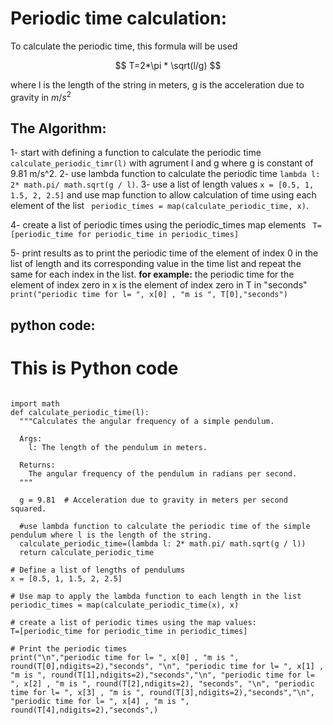 # Periodic time calculation:
To calculate the periodic time, this formula will be used

$$
T=2*\pi * \sqrt(l/g)
$$

where l is the length of the string in meters, g is the acceleration due to gravity in $m/s^2$
## The Algorithm:
1- start with defining a function to calculate the periodic time ``` calculate_periodic_timr(l) ```  with agrument l and g where g is constant of 9.81 m/s^2.
2- use lambda function to calculate the periodic time ``` lambda l: 2* math.pi/ math.sqrt(g / l) ```. 
3- use a list of length values ``` x = [0.5, 1, 1.5, 2, 2.5] ```  and use map function to allow calculation of time using each element of the list ```  periodic_times = map(calculate_periodic_time, x) ```.

4- create a list of periodic times using the periodic_times map elements ```  T=[periodic_time for periodic_time in periodic_times] ```

5- print results as to print the periodic time of the element of index 0 in the list of length and its corresponding value in the time list and repeat the same for each index in the list. 
**for example:** the periodic time for the element of index zero in x is the element of index zero in T in "seconds" ``` print("periodic time for l= ", x[0] , "m is ", T[0],"seconds") ```

## python code:

# This is Python code

```

import math
def calculate_periodic_time(l):
  """Calculates the angular frequency of a simple pendulum.

  Args:
    l: The length of the pendulum in meters.

  Returns:
    The angular frequency of the pendulum in radians per second.
  """

  g = 9.81  # Acceleration due to gravity in meters per second squared.

  #use lambda function to calculate the periodic time of the simple pendulum where l is the length of the string.
  calculate_periodic_time=(lambda l: 2* math.pi/ math.sqrt(g / l))
  return calculate_periodic_time

# Define a list of lengths of pendulums
x = [0.5, 1, 1.5, 2, 2.5]

# Use map to apply the lambda function to each length in the list
periodic_times = map(calculate_periodic_time(x), x)

# create a list of periodic times using the map values:
T=[periodic_time for periodic_time in periodic_times]

# Print the periodic times
print("\n","periodic time for l= ", x[0] , "m is ", round(T[0],ndigits=2),"seconds", "\n", "periodic time for l= ", x[1] , "m is ", round(T[1],ndigits=2),"seconds","\n", "periodic time for l= ", x[2] , "m is ", round(T[2],ndigits=2), "seconds", "\n", "periodic time for l= ", x[3] , "m is ", round(T[3],ndigits=2),"seconds","\n", "periodic time for l= ", x[4] , "m is ", round(T[4],ndigits=2),"seconds",)
```
